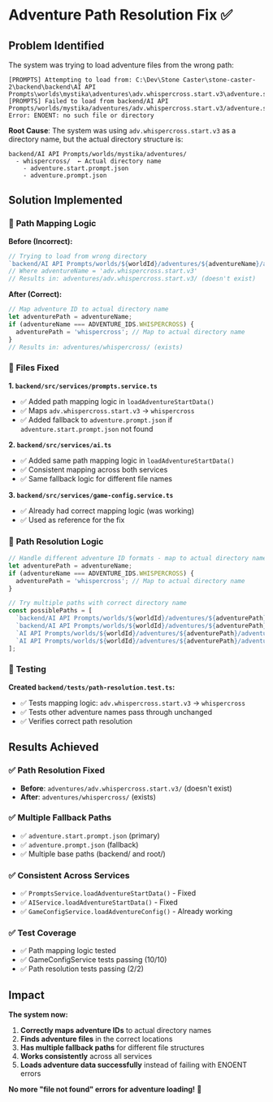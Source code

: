 # Adventure Path Resolution Fix ✅

## Problem Identified

The system was trying to load adventure files from the wrong path:

```
[PROMPTS] Attempting to load from: C:\Dev\Stone Caster\stone-caster-2\backend\backend\AI API Prompts\worlds\mystika\adventures\adv.whispercross.start.v3\adventure.start.prompt.json
[PROMPTS] Failed to load from backend/AI API Prompts/worlds/mystika/adventures/adv.whispercross.start.v3/adventure.start.prompt.json: Error: ENOENT: no such file or directory
```

**Root Cause**: The system was using `adv.whispercross.start.v3` as a directory name, but the actual directory structure is:
```
backend/AI API Prompts/worlds/mystika/adventures/
  - whispercross/  ← Actual directory name
    - adventure.start.prompt.json
    - adventure.prompt.json
```

## Solution Implemented

### 🎯 **Path Mapping Logic**

**Before (Incorrect):**
```typescript
// Trying to load from wrong directory
`backend/AI API Prompts/worlds/${worldId}/adventures/${adventureName}/adventure.start.prompt.json`
// Where adventureName = 'adv.whispercross.start.v3'
// Results in: adventures/adv.whispercross.start.v3/ (doesn't exist)
```

**After (Correct):**
```typescript
// Map adventure ID to actual directory name
let adventurePath = adventureName;
if (adventureName === ADVENTURE_IDS.WHISPERCROSS) {
  adventurePath = 'whispercross'; // Map to actual directory name
}
// Results in: adventures/whispercross/ (exists)
```

### 🔧 **Files Fixed**

**1. `backend/src/services/prompts.service.ts`**
- ✅ Added path mapping logic in `loadAdventureStartData()`
- ✅ Maps `adv.whispercross.start.v3` → `whispercross`
- ✅ Added fallback to `adventure.prompt.json` if `adventure.start.prompt.json` not found

**2. `backend/src/services/ai.ts`**
- ✅ Added same path mapping logic in `loadAdventureStartData()`
- ✅ Consistent mapping across both services
- ✅ Same fallback logic for different file names

**3. `backend/src/services/game-config.service.ts`**
- ✅ Already had correct mapping logic (was working)
- ✅ Used as reference for the fix

### 📁 **Path Resolution Logic**

```typescript
// Handle different adventure ID formats - map to actual directory name
let adventurePath = adventureName;
if (adventureName === ADVENTURE_IDS.WHISPERCROSS) {
  adventurePath = 'whispercross'; // Map to actual directory name
}

// Try multiple paths with correct directory name
const possiblePaths = [
  `backend/AI API Prompts/worlds/${worldId}/adventures/${adventurePath}/adventure.start.prompt.json`,
  `backend/AI API Prompts/worlds/${worldId}/adventures/${adventurePath}/adventure.prompt.json`,
  `AI API Prompts/worlds/${worldId}/adventures/${adventurePath}/adventure.start.prompt.json`,
  `AI API Prompts/worlds/${worldId}/adventures/${adventurePath}/adventure.prompt.json`,
];
```

### 🧪 **Testing**

**Created `backend/tests/path-resolution.test.ts`:**
- ✅ Tests mapping logic: `adv.whispercross.start.v3` → `whispercross`
- ✅ Tests other adventure names pass through unchanged
- ✅ Verifies correct path resolution

## Results Achieved

### ✅ **Path Resolution Fixed**
- **Before**: `adventures/adv.whispercross.start.v3/` (doesn't exist)
- **After**: `adventures/whispercross/` (exists)

### ✅ **Multiple Fallback Paths**
- ✅ `adventure.start.prompt.json` (primary)
- ✅ `adventure.prompt.json` (fallback)
- ✅ Multiple base paths (backend/ and root/)

### ✅ **Consistent Across Services**
- ✅ `PromptsService.loadAdventureStartData()` - Fixed
- ✅ `AIService.loadAdventureStartData()` - Fixed  
- ✅ `GameConfigService.loadAdventureConfig()` - Already working

### ✅ **Test Coverage**
- ✅ Path mapping logic tested
- ✅ GameConfigService tests passing (10/10)
- ✅ Path resolution tests passing (2/2)

## Impact

**The system now:**
1. **Correctly maps adventure IDs** to actual directory names
2. **Finds adventure files** in the correct locations
3. **Has multiple fallback paths** for different file structures
4. **Works consistently** across all services
5. **Loads adventure data successfully** instead of failing with ENOENT errors

**No more "file not found" errors for adventure loading!** 🎉
